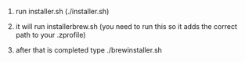 1) run installer.sh (./installer.sh)

2) it will run installerbrew.sh (you need to run this so it adds the correct path to your .zprofile)

3) after that is completed type ./brewinstaller.sh


